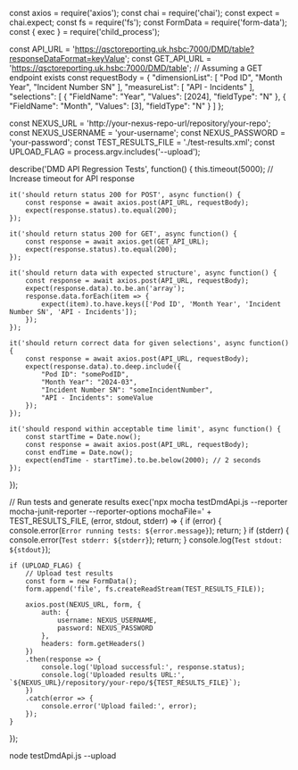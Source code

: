 const axios = require('axios');
const chai = require('chai');
const expect = chai.expect;
const fs = require('fs');
const FormData = require('form-data');
const { exec } = require('child_process');

const API_URL = 'https://qsctoreporting.uk.hsbc:7000/DMD/table?responseDataFormat=keyValue';
const GET_API_URL = 'https://qsctoreporting.uk.hsbc:7000/DMD/table';  // Assuming a GET endpoint exists
const requestBody = {
    "dimensionList": [
        "Pod ID",
        "Month Year",
        "Incident Number SN"
    ],
    "measureList": [
        "API - Incidents"
    ],
    "selections": [
        {
            "FieldName": "Year",
            "Values": [2024],
            "fieldType": "N"
        },
        {
            "FieldName": "Month",
            "Values": [3],
            "fieldType": "N"
        }
    ]
};

const NEXUS_URL = 'http://your-nexus-repo-url/repository/your-repo';
const NEXUS_USERNAME = 'your-username';
const NEXUS_PASSWORD = 'your-password';
const TEST_RESULTS_FILE = './test-results.xml';
const UPLOAD_FLAG = process.argv.includes('--upload');

describe('DMD API Regression Tests', function() {
    this.timeout(5000);  // Increase timeout for API response

    it('should return status 200 for POST', async function() {
        const response = await axios.post(API_URL, requestBody);
        expect(response.status).to.equal(200);
    });

    it('should return status 200 for GET', async function() {
        const response = await axios.get(GET_API_URL);
        expect(response.status).to.equal(200);
    });

    it('should return data with expected structure', async function() {
        const response = await axios.post(API_URL, requestBody);
        expect(response.data).to.be.an('array');
        response.data.forEach(item => {
            expect(item).to.have.keys(['Pod ID', 'Month Year', 'Incident Number SN', 'API - Incidents']);
        });
    });

    it('should return correct data for given selections', async function() {
        const response = await axios.post(API_URL, requestBody);
        expect(response.data).to.deep.include({
            "Pod ID": "somePodID",
            "Month Year": "2024-03",
            "Incident Number SN": "someIncidentNumber",
            "API - Incidents": someValue
        });
    });

    it('should respond within acceptable time limit', async function() {
        const startTime = Date.now();
        const response = await axios.post(API_URL, requestBody);
        const endTime = Date.now();
        expect(endTime - startTime).to.be.below(2000); // 2 seconds
    });
});

// Run tests and generate results
exec('npx mocha testDmdApi.js --reporter mocha-junit-reporter --reporter-options mochaFile=' + TEST_RESULTS_FILE, (error, stdout, stderr) => {
    if (error) {
        console.error(`Error running tests: ${error.message}`);
        return;
    }
    if (stderr) {
        console.error(`Test stderr: ${stderr}`);
        return;
    }
    console.log(`Test stdout: ${stdout}`);

    if (UPLOAD_FLAG) {
        // Upload test results
        const form = new FormData();
        form.append('file', fs.createReadStream(TEST_RESULTS_FILE));

        axios.post(NEXUS_URL, form, {
            auth: {
                username: NEXUS_USERNAME,
                password: NEXUS_PASSWORD
            },
            headers: form.getHeaders()
        })
        .then(response => {
            console.log('Upload successful:', response.status);
            console.log('Uploaded results URL:', `${NEXUS_URL}/repository/your-repo/${TEST_RESULTS_FILE}`);
        })
        .catch(error => {
            console.error('Upload failed:', error);
        });
    }
});


node testDmdApi.js --upload
